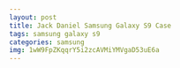 ```yaml
---
layout: post
title: Jack Daniel Samsung Galaxy S9 Case
tags: samsung galaxy s9
categories: samsung
img: 1wW9FpZKqqrY5i2zcAVMiYMVgaD53uE6a
---
```

